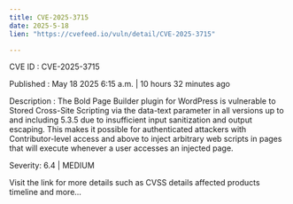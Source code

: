 ```yaml
---
title: CVE-2025-3715
date: 2025-5-18
lien: "https://cvefeed.io/vuln/detail/CVE-2025-3715"

---
```


CVE ID : CVE-2025-3715

Published :  May 18
2025
6:15 a.m. | 10 hours
32 minutes ago

Description : The Bold Page Builder plugin for WordPress is vulnerable to Stored Cross-Site Scripting via the data-text parameter in all versions up to
and including
5.3.5 due to insufficient input sanitization and output escaping. This makes it possible for authenticated attackers
with Contributor-level access and above
to inject arbitrary web scripts in pages that will execute whenever a user accesses an injected page.

Severity: 6.4 | MEDIUM

Visit the link for more details
such as CVSS details
affected products
timeline
and more...
